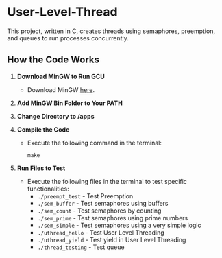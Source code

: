 # User-Level-Thread

This project, written in C, creates threads using semaphores, preemption, and queues to run processes concurrently.

## How the Code Works

1. **Download MinGW to Run GCU**
    - Download MinGW [here](https://sourceforge.net/projects/mingw/).

2. **Add MinGW Bin Folder to Your PATH**
   
3. **Change Directory to /apps**
   
4. **Compile the Code**
    - Execute the following command in the terminal:
      ```
      make
      ```

5. **Run Files to Test**
    - Execute the following files in the terminal to test specific functionalities:
        - ```./preempt_test``` - Test Preemption
        - ```./sem_buffer``` - Test semaphores using buffers
        - ```./sem_count```  - Test semaphores by counting
        - ```./sem_prime```  - Test semaphores using prime numbers
        - ```./sem_simple```  - Test semaphores using a very simple logic
        - ```./uthread_hello```  - Test User Level Threading
        - ```./uthread_yield```  - Test yield in User Level Threading
        - ```./thread_testing``` - Test queue
